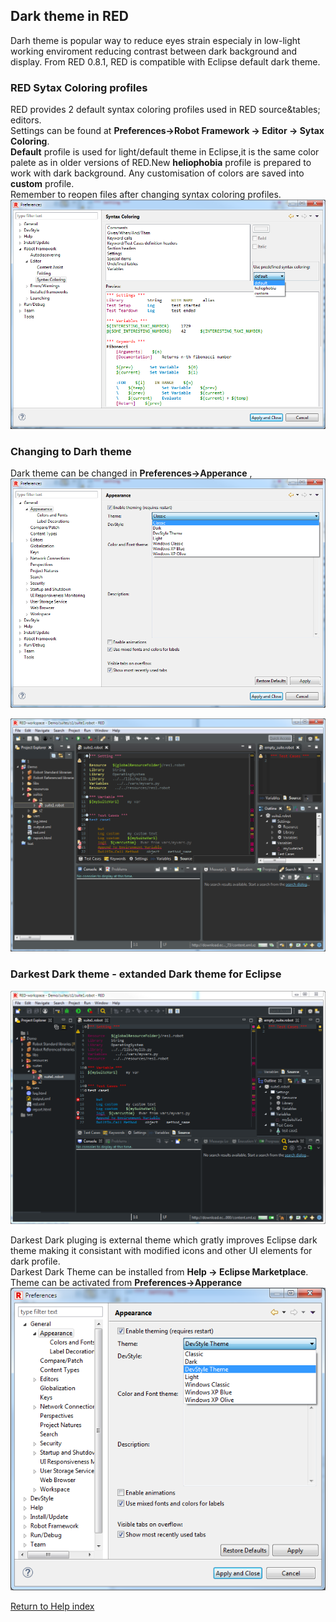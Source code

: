 ## Dark theme in RED

Darh theme is popular way to reduce eyes strain especialy in low-light working
enviroment reducing contrast between dark background and display. From RED
0.8.1, RED is compatible with Eclipse default dark theme.

### RED Sytax Coloring profiles

RED provides 2 default syntax coloring profiles used in RED source&tables;
editors.  
Settings can be found at **Preferences->Robot Framework -> Editor -> Sytax
Coloring**.  
 **Default** profile is used for light/default theme in Eclipse,it is the same
color palete as in older versions of RED.New **heliophobia** profile is
prepared to work with dark background. Any customisation of colors are saved
into **custom** profile.  
Remember to reopen files after changing syntax coloring profiles.  
![](dark_theme/robot-color-profiles.png)  
  

### Changing to Darh theme

Dark theme can be changed in **Preferences->Apperance** ,  
![](dark_theme/apperence-dark.png)  
  
  
![](dark_theme/red-dark.png)  
  

### Darkest Dark theme - extanded Dark theme for Eclipse

  
![](dark_theme/darkest-dark.png)  
  
Darkest Dark pluging is external theme which gratly improves Eclipse dark
theme making it consistant with modified icons and other UI elements for dark
profile.  
Darkest Dark Theme can be installed from **Help -> Eclipse Marketplace**.  
Theme can be activated from **Preferences->Apperance**  
![](dark_theme/apperence-darkest-dark.png)  
  

[Return to Help index](http://nokia.github.io/RED/help/)
